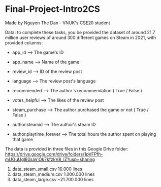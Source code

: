 # Final-Project-Intro2CS
Made by Nguyen The Dan - VNUK's CSE20 student

Data: to complete these tasks, you be provided the dataset of 
around 21.7 million user reviews of around 300 different games 
on Steam in 2021, with provided columns:

  * app_id --> The game's ID
  
  * app_name --> Name of the game
  
  * review_id --> ID of the review post
  
  * language --> The review post's language
  
  * recommended --> The author's recommendation ( True / False )
  
  * votes_helpful --> The likes of the review post
  
  * steam_purchase --> The author purchased the game or not ( True / False )
  
  * author.steamid --> The author's steam ID 
  
  * author.playtime_forever --> The total hours the author spent on playing that game
  
The data is provided in three files in this Google Drive folder: https://drive.google.com/drive/folders/1pVFPfh-mUGuUgl80saViOk7kfzkV8_IZ?usp=sharing
  1.	data_steam_small.csv		    10.000 lines
  2.	data_steam_medium.csv       1.000.000 lines
  3.	data_steam_large.csv        ~21.700.000 lines
